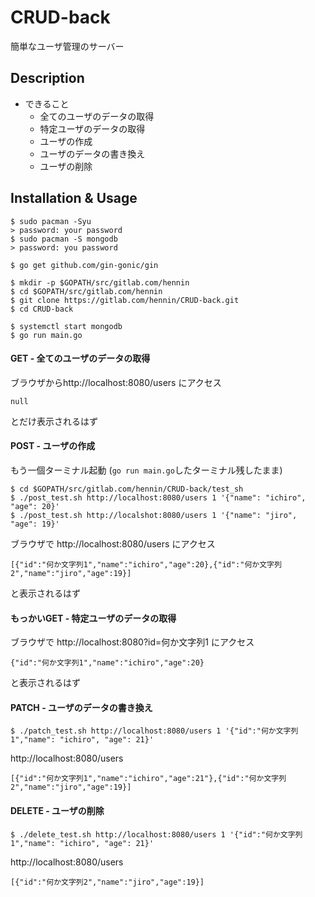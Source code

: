 CRUD-back
=========

簡単なユーザ管理のサーバー

## Description
- できること
  - 全てのユーザのデータの取得
  - 特定ユーザのデータの取得
  - ユーザの作成
  - ユーザのデータの書き換え
  - ユーザの削除

## Installation & Usage
```
$ sudo pacman -Syu
> password: your password
$ sudo pacman -S mongodb
> password: you password

$ go get github.com/gin-gonic/gin

$ mkdir -p $GOPATH/src/gitlab.com/hennin
$ cd $GOPATH/src/gitlab.com/hennin
$ git clone https://gitlab.com/hennin/CRUD-back.git
$ cd CRUD-back

$ systemctl start mongodb
$ go run main.go
```


#### GET - 全てのユーザのデータの取得
ブラウザからhttp://localhost:8080/users にアクセス

```
null
```

とだけ表示されるはず


#### POST - ユーザの作成

もう一個ターミナル起動 (```go run main.go```したターミナル残したまま)

```
$ cd $GOPATH/src/gitlab.com/hennin/CRUD-back/test_sh
$ ./post_test.sh http://localhost:8080/users 1 '{"name": "ichiro", "age": 20}'
$ ./post_test.sh http://localshot:8080/users 1 '{"name": "jiro", "age": 19}'
```

ブラウザで http://localhost:8080/users にアクセス

```
[{"id":"何か文字列1","name":"ichiro","age":20},{"id":"何か文字列2","name":"jiro","age":19}]
```

と表示されるはず


#### もっかいGET - 特定ユーザのデータの取得
ブラウザで http://localhost:8080?id=何か文字列1 にアクセス

```
{"id":"何か文字列1","name":"ichiro","age":20}
```

と表示されるはず


#### PATCH - ユーザのデータの書き換え
```
$ ./patch_test.sh http://localhost:8080/users 1 '{"id":"何か文字列1","name": "ichiro", "age": 21}'
```

http://localhost:8080/users

```
[{"id":"何か文字列1","name":"ichiro","age":21"},{"id":"何か文字列2","name":"jiro","age":19}]
```


#### DELETE - ユーザの削除
```
$ ./delete_test.sh http://localhost:8080/users 1 '{"id":"何か文字列1","name": "ichiro", "age": 21}'
```

http://localhost:8080/users

```
[{"id":"何か文字列2","name":"jiro","age":19}]
```
